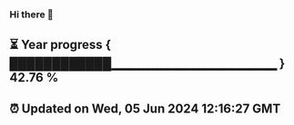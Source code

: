 ### Hi there 👋
⏳ Year progress { ████████████▁▁▁▁▁▁▁▁▁▁▁▁▁▁▁▁▁▁ } 42.76 %
---
⏰ Updated on Wed, 05 Jun 2024 12:16:27 GMT
---
